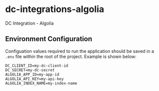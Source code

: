 # dc-integrations-algolia
DC Integration - Algolia

## Environment Configuration

Configuation values required to run the application should be saved in a `.env` file within the root of the project. Example is shown below:

```$env
DC_CLIENT_ID=my-dc-client-id
DC_SECRET=my-dc-secret
ALGOLIA_APP_ID=my-app-id
ALGOLIA_API_KEY=my-api-key
ALGOLIA_INDEX_NAME=my-index-name
```
